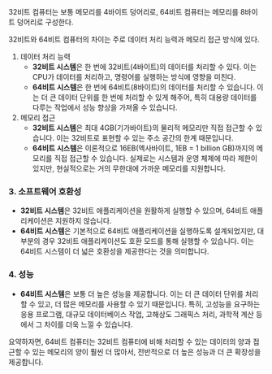 32비트 컴퓨터는 보통 메모리를 4바이트 덩어리로, 64비트 컴퓨터는 메모리를 8바이트 덩어리로 구성한다.

32비트와 64비트 컴퓨터의 차이는 주로 데이터 처리 능력과 메모리 접근 방식에 있다.
1. 데이터 처리 능력
	- **32비트 시스템**은 한 번에 32비트(4바이트)의 데이터를 처리할 수 있다. 이는 CPU가 데이터를 처리하고, 명령어를 실행하는 방식에 영향을 미친다.
	- **64비트 시스템**은 한 번에 64비트(8바이트)의 데이터를 처리할 수 있습니다. 이는 더 큰 데이터 단위를 한 번에 처리할 수 있게 해주어, 특히 대용량 데이터를 다루는 작업에서 성능 향상을 가져올 수 있습니다.
2. 메모리 접근
	- **32비트 시스템**은 최대 4GB(기가바이트)의 물리적 메모리만 직접 접근할 수 있습니다. 이는 32비트로 표현할 수 있는 주소 공간의 한계 때문입니다.
	- **64비트 시스템**은 이론적으로 16EB(엑사바이트, 1EB = 1 billion GB)까지의 메모리를 직접 접근할 수 있습니다. 실제로는 시스템과 운영 체제에 따라 제한이 있지만, 현실적으로는 거의 무한대에 가까운 메모리를 지원합니다.

### 3. 소프트웨어 호환성

- **32비트 시스템**은 32비트 애플리케이션을 원활하게 실행할 수 있으며, 64비트 애플리케이션은 지원하지 않습니다.
- **64비트 시스템**은 기본적으로 64비트 애플리케이션을 실행하도록 설계되었지만, 대부분의 경우 32비트 애플리케이션도 호환 모드를 통해 실행할 수 있습니다. 이는 64비트 시스템이 더 넓은 호환성을 제공한다는 것을 의미합니다.

### 4. 성능

- **64비트 시스템**은 보통 더 높은 성능을 제공합니다. 이는 더 큰 데이터 단위를 처리할 수 있고, 더 많은 메모리를 사용할 수 있기 때문입니다. 특히, 고성능을 요구하는 응용 프로그램, 대규모 데이터베이스 작업, 고해상도 그래픽스 처리, 과학적 계산 등에서 그 차이를 더욱 느낄 수 있습니다.

요약하자면, 64비트 컴퓨터는 32비트 컴퓨터에 비해 처리할 수 있는 데이터의 양과 접근할 수 있는 메모리의 양이 훨씬 더 많아서, 전반적으로 더 높은 성능과 더 큰 확장성을 제공합니다.